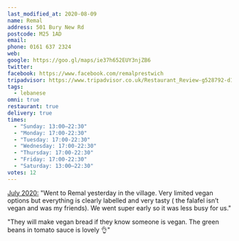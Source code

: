 ```yaml
---
last_modified_at: 2020-08-09
name: Remal
address: 501 Bury New Rd
postcode: M25 1AD
email:
phone: 0161 637 2324
web:
google: https://goo.gl/maps/ie37h652EUY3njZB6
twitter:
facebook: https://www.facebook.com/remalprestwich
tripadvisor: https://www.tripadvisor.co.uk/Restaurant_Review-g528792-d17594297-Reviews-Remal_Restaurant-Prestwich_Bury_Greater_Manchester_England.html
tags:
  - lebanese
omni: true
restaurant: true
delivery: true
times:
  - "Sunday: 13:00–22:30"
  - "Monday: 17:00-22:30"
  - "Tuesday: 17:00-22:30"
  - "Wednesday: 17:00-22:30"
  - "Thursday: 17:00-22:30"
  - "Friday: 17:00-22:30"
  - "Saturday: 13:00–22:30"
votes: 12
---
```


[July 2020:](https://www.facebook.com/groups/veganprestwich/permalink/1155907251453356/) "Went to Remal yesterday in the village. Very limited vegan options but everything is clearly labelled and very tasty ( the falafel isn’t vegan and was my friends). We went super early so it was less busy for us."

"They will make vegan bread if they know someone is vegan. The green beans in tomato sauce is lovely 👌"

